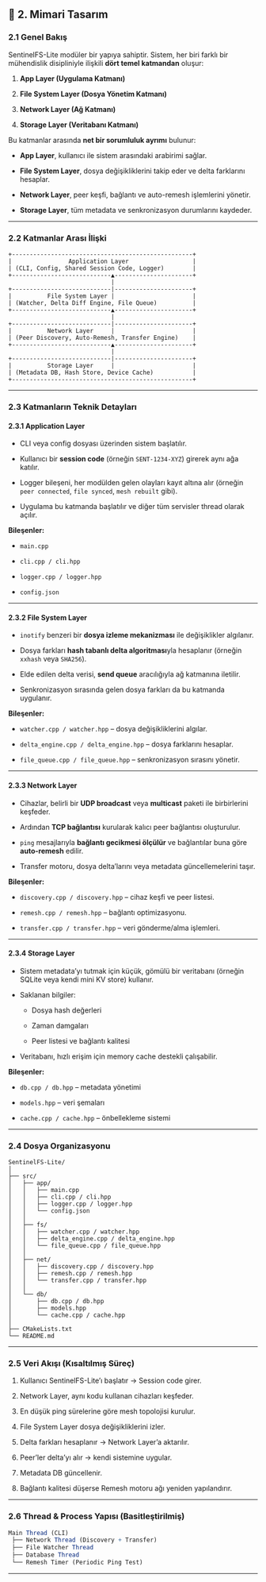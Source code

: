 ## 🧩 **2\. Mimari Tasarım**

### 2.1 Genel Bakış

SentinelFS-Lite modüler bir yapıya sahiptir. Sistem, her biri farklı bir mühendislik disipliniyle ilişkili **dört temel katmandan** oluşur:

1.  **App Layer (Uygulama Katmanı)**
    
2.  **File System Layer (Dosya Yönetim Katmanı)**
    
3.  **Network Layer (Ağ Katmanı)**
    
4.  **Storage Layer (Veritabanı Katmanı)**
    

Bu katmanlar arasında **net bir sorumluluk ayrımı** bulunur:

-   **App Layer**, kullanıcı ile sistem arasındaki arabirimi sağlar.
    
-   **File System Layer**, dosya değişikliklerini takip eder ve delta farklarını hesaplar.
    
-   **Network Layer**, peer keşfi, bağlantı ve auto-remesh işlemlerini yönetir.
    
-   **Storage Layer**, tüm metadata ve senkronizasyon durumlarını kaydeder.
    

---

### 2.2 Katmanlar Arası İlişki

```pgsql
+---------------------------------------------------+
|                Application Layer                  |
| (CLI, Config, Shared Session Code, Logger)        |
+----------------------------▲----------------------+
                             |
+----------------------------|----------------------+
|          File System Layer |                      |
| (Watcher, Delta Diff Engine, File Queue)          |
+----------------------------▲----------------------+
                             |
+----------------------------|----------------------+
|          Network Layer     |                      |
| (Peer Discovery, Auto-Remesh, Transfer Engine)    |
+----------------------------▲----------------------+
                             |
+----------------------------|----------------------+
|          Storage Layer     |                      |
| (Metadata DB, Hash Store, Device Cache)           |
+---------------------------------------------------+
```

---

### 2.3 Katmanların Teknik Detayları

#### **2.3.1 Application Layer**

-   CLI veya config dosyası üzerinden sistem başlatılır.
    
-   Kullanıcı bir **session code** (örneğin `SENT-1234-XYZ`) girerek aynı ağa katılır.
    
-   Logger bileşeni, her modülden gelen olayları kayıt altına alır (örneğin `peer connected`, `file synced`, `mesh rebuilt` gibi).
    
-   Uygulama bu katmanda başlatılır ve diğer tüm servisler thread olarak açılır.
    

**Bileşenler:**

-   `main.cpp`
    
-   `cli.cpp / cli.hpp`
    
-   `logger.cpp / logger.hpp`
    
-   `config.json`
    

---

#### **2.3.2 File System Layer**

-   `inotify` benzeri bir **dosya izleme mekanizması** ile değişiklikler algılanır.
    
-   Dosya farkları **hash tabanlı delta algoritması**yla hesaplanır (örneğin `xxhash` veya `SHA256`).
    
-   Elde edilen delta verisi, **send queue** aracılığıyla ağ katmanına iletilir.
    
-   Senkronizasyon sırasında gelen dosya farkları da bu katmanda uygulanır.
    

**Bileşenler:**

-   `watcher.cpp / watcher.hpp` – dosya değişikliklerini algılar.
    
-   `delta_engine.cpp / delta_engine.hpp` – dosya farklarını hesaplar.
    
-   `file_queue.cpp / file_queue.hpp` – senkronizasyon sırasını yönetir.
    

---

#### **2.3.3 Network Layer**

-   Cihazlar, belirli bir **UDP broadcast** veya **multicast** paketi ile birbirlerini keşfeder.
    
-   Ardından **TCP bağlantısı** kurularak kalıcı peer bağlantısı oluşturulur.
    
-   `ping` mesajlarıyla **bağlantı gecikmesi ölçülür** ve bağlantılar buna göre **auto-remesh** edilir.
    
-   Transfer motoru, dosya delta’larını veya metadata güncellemelerini taşır.
    

**Bileşenler:**

-   `discovery.cpp / discovery.hpp` – cihaz keşfi ve peer listesi.
    
-   `remesh.cpp / remesh.hpp` – bağlantı optimizasyonu.
    
-   `transfer.cpp / transfer.hpp` – veri gönderme/alma işlemleri.
    

---

#### **2.3.4 Storage Layer**

-   Sistem metadata’yı tutmak için küçük, gömülü bir veritabanı (örneğin SQLite veya kendi mini KV store) kullanır.
    
-   Saklanan bilgiler:
    
    -   Dosya hash değerleri
        
    -   Zaman damgaları
        
    -   Peer listesi ve bağlantı kalitesi
        
-   Veritabanı, hızlı erişim için memory cache destekli çalışabilir.
    

**Bileşenler:**

-   `db.cpp / db.hpp` – metadata yönetimi
    
-   `models.hpp` – veri şemaları
    
-   `cache.cpp / cache.hpp` – önbellekleme sistemi
    

---

### 2.4 Dosya Organizasyonu

```arduino
SentinelFS-Lite/
│
├── src/
│   ├── app/
│   │   ├── main.cpp
│   │   ├── cli.cpp / cli.hpp
│   │   ├── logger.cpp / logger.hpp
│   │   └── config.json
│   │
│   ├── fs/
│   │   ├── watcher.cpp / watcher.hpp
│   │   ├── delta_engine.cpp / delta_engine.hpp
│   │   └── file_queue.cpp / file_queue.hpp
│   │
│   ├── net/
│   │   ├── discovery.cpp / discovery.hpp
│   │   ├── remesh.cpp / remesh.hpp
│   │   └── transfer.cpp / transfer.hpp
│   │
│   └── db/
│       ├── db.cpp / db.hpp
│       ├── models.hpp
│       └── cache.cpp / cache.hpp
│
├── CMakeLists.txt
└── README.md
```

---

### 2.5 Veri Akışı (Kısaltılmış Süreç)

1.  Kullanıcı SentinelFS-Lite’ı başlatır → Session code girer.
    
2.  Network Layer, aynı kodu kullanan cihazları keşfeder.
    
3.  En düşük ping sürelerine göre mesh topolojisi kurulur.
    
4.  File System Layer dosya değişikliklerini izler.
    
5.  Delta farkları hesaplanır → Network Layer’a aktarılır.
    
6.  Peer’ler delta’yı alır → kendi sistemine uygular.
    
7.  Metadata DB güncellenir.
    
8.  Bağlantı kalitesi düşerse Remesh motoru ağı yeniden yapılandırır.
    

---

### 2.6 Thread & Process Yapısı (Basitleştirilmiş)

```mathematica
Main Thread (CLI)
 ├── Network Thread (Discovery + Transfer)
 ├── File Watcher Thread
 ├── Database Thread
 └── Remesh Timer (Periodic Ping Test)
```

---